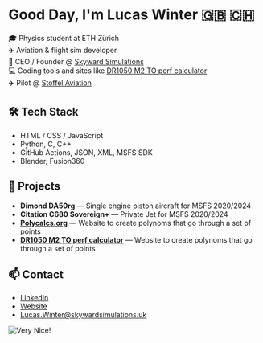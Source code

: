 # Good Day, I'm Lucas Winter 🇬🇧 🇨🇭 

🎓 Physics student at ETH Zürich  
✈️ Aviation & flight sim developer  
🏢 CEO / Founder @ [Skyward Simulations](https://www.skywardsimulations.uk)  
💻 Coding tools and sites like [DR1050 M2 TO perf calculator](https://HB-SEW.uk)  
✈️ Pilot @ [Stoffel Aviation](https://www.stoffelaviation.ch)  

## 🛠️ Tech Stack
- HTML / CSS / JavaScript
- Python, C, C++
- GitHub Actions, JSON, XML, MSFS SDK
- Blender, Fusion360

## 🚀 Projects
- **Dimond DA50rg** — Single engine piston aircraft for MSFS 2020/2024
- **Citation C680 Sovereign+** — Private Jet for MSFS 2020/2024
- **[Polycalcs.org](https://Polycalcs.org)** — Website to create polynoms that go through a set of points
- **[DR1050 M2 TO perf calculator](https://HB-SEW.uk)** — Website to create polynoms that go through a set of points

## 📫 Contact
- [LinkedIn](https://www.linkedin.com/in/lucas-alex-winter)
- [Website](https://lucas-winter.com)
- [Lucas.Winter@skywardsimulations.uk](mailto:lucas.winter@skywardsimulations.uk)


![Very Nice!](https://media1.tenor.com/m/f2gQait5AgUAAAAC/borat-sacha-baron-cohen.gif)

